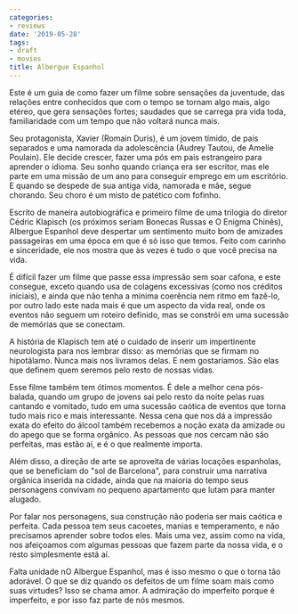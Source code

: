 ```yaml
---
categories:
- reviews
date: '2019-05-28'
tags:
- draft
- movies
title: Albergue Espanhol
---
```


Este é um guia de como fazer um filme sobre sensações da juventude, das relações entre conhecidos que com o tempo se tornam algo mais, algo etéreo, que gera sensações fortes; saudades que se carrega pra vida toda, familiaridade com um tempo que não voltará nunca mais.

Seu protagonista, Xavier (Romain Duris), é um jovem tímido, de pais separados e uma namorada da adolescência (Audrey Tautou, de Amelie Poulain). Ele decide crescer, fazer uma pós em país estrangeiro para aprender o idioma. Seu sonho quando criança era ser escritor, mas ele parte em uma missão de um ano para conseguir emprego em um escritório. E quando se despede de sua antiga vida, namorada e mãe, segue chorando. Seu choro é um misto de patético com fofinho.

Escrito de maneira autobiográfica e primeiro filme de uma trilogia do diretor Cédric Klapisch (os próximos seriam Bonecas Russas e O Enigma Chinês), Albergue Espanhol deve despertar um sentimento muito bom de amizades passageiras em uma época em que é só isso que temos. Feito com carinho e sinceridade, ele nos mostra que às vezes é tudo o que você precisa na vida.

É difícil fazer um filme que passe essa impressão sem soar cafona, e este consegue, exceto quando usa de colagens excessivas (como nos créditos iniciais), e ainda que não tenha a mínima coerência nem ritmo em fazê-lo, por outro lado este nada mais é que um aspecto da vida real, onde os eventos não seguem um roteiro definido, mas se constrói em uma sucessão de memórias que se conectam.

A história de Klapisch tem até o cuidado de inserir um impertinente neurologista para nos lembrar disso: as memórias que se firmam no hipotálamo. Nunca mais nos livramos delas. E nem gostaríamos. São elas que definem quem seremos pelo resto de nossas vidas.

Esse filme também tem ótimos momentos. É dele a melhor cena pós-balada, quando um grupo de jovens sai pelo resto da noite pelas ruas cantando e vomitado, tudo em uma sucessão caótica de eventos que torna tudo mais rico e mais interessante. Nessa cena que nos dá a impressão exata do efeito do álcool também recebemos a noção exata da amizade ou do apego que se forma orgânico. As pessoas que nos cercam não são perfeitas, mas estão aí, e é o que realmente importa.

Além disso, a direção de arte se aproveita de várias locações espanholas, que se beneficiam do "sol de Barcelona", para construir uma narrativa orgânica inserida na cidade, ainda que na maioria do tempo seus personagens convivam no pequeno apartamento que lutam para manter alugado.

Por falar nos personagens, sua construção não poderia ser mais caótica e perfeita. Cada pessoa tem seus cacoetes, manias e temperamento, e não precisamos aprender sobre todos eles. Mais uma vez, assim como na vida, nos afeiçoamos com algumas pessoas que fazem parte da nossa vida, e o resto simplesmente está aí.

Falta unidade nO Albergue Espanhol, mas é isso mesmo o que o torna tão adorável. O que se diz quando os defeitos de um filme soam mais como suas virtudes? Isso se chama amor. A admiração do imperfeito porque é imperfeito, e por isso faz parte de nós mesmos.